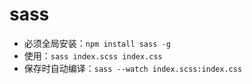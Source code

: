 # sass

- 必须全局安装：`npm install sass -g`
- 使用：`sass index.scss index.css`
- 保存时自动编译：`sass --watch index.scss:index.css`